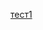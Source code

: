 [тест1](https://user-images.githubusercontent.com/88208993/205604045-bffbfd46-b528-4e62-a785-dc21de5a8861.png)
